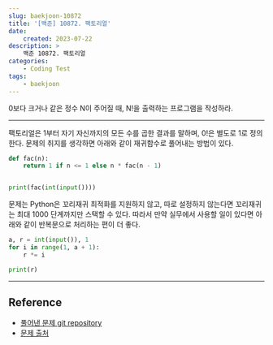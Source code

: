 ```yaml
---
slug: baekjoon-10872
title: '[백준] 10872. 팩토리얼'
date:
    created: 2023-07-22
description: >
    백준 10872. 팩토리얼
categories:
    - Coding Test
tags:
    - baekjoon
---
```


0보다 크거나 같은 정수 N이 주어질 때, N!을 출력하는 프로그램을 작성하라.  

<!-- more -->

---

팩토리얼은 1부터 자기 자신까지의 모든 수를 곱한 결과를 말하며, 0!은 별도로 1로 정의한다. 문제의 취지를 생각하면 아래와 같이 재귀함수로 풀어내는 방법이 있다.  

```python
def fac(n):
    return 1 if n <= 1 else n * fac(n - 1)


print(fac(int(input())))
```

문제는 Python은 꼬리재귀 최적화를 지원하지 않고, 따로 설정하지 않는다면 꼬리재귀는 최대 1000 단계까지만 스택할 수 있다. 따라서 만약 실무에서 사용할 일이 있다면 아래와 같이 반복문으로 처리하는 편이 더 좋다.  

```python
a, r = int(input()), 1
for i in range(1, a + 1):
    r *= i

print(r)
```

---
## Reference
- [풀어낸 문제 git repository](https://github.com/djccnt15/coding_test)
- [문제 출처](https://www.acmicpc.net/problem/10872)
